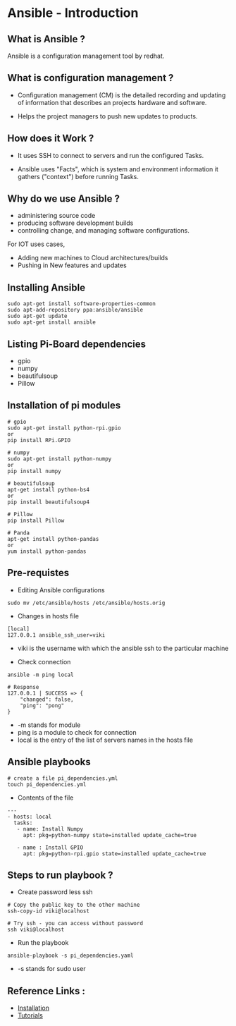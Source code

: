 # Ansible - Introduction

## What is Ansible ?

Ansible is a configuration management tool by redhat.

## What is configuration management ?

* Configuration management (CM) is the detailed recording and updating of information that describes an projects hardware and software.

* Helps the project managers to push new updates to products.

## How does it Work ?

* It uses SSH to connect to servers and run the configured Tasks.

* Ansible uses "Facts", which is system and environment information it gathers ("context") before running Tasks.

## Why do we use Ansible ?

* administering source code
* producing software development builds
* controlling change, and managing software configurations.

For IOT uses cases,

* Adding new machines to Cloud architectures/builds
* Pushing in New features and updates

## Installing Ansible 
~~~~
sudo apt-get install software-properties-common
sudo apt-add-repository ppa:ansible/ansible
sudo apt-get update
sudo apt-get install ansible
~~~~

## Listing Pi-Board dependencies

* gpio 
* numpy
* beautifulsoup
* Pillow

## Installation of pi modules 
~~~~
# gpio
sudo apt-get install python-rpi.gpio 
or
pip install RPi.GPIO

# numpy
sudo apt-get install python-numpy
or
pip install numpy

# beautifulsoup
apt-get install python-bs4
or 
pip install beautifulsoup4

# Pillow
pip install Pillow

# Panda
apt-get install python-pandas
or
yum install python-pandas

~~~~

## Pre-requistes

* Editing Ansible configurations
~~~~
sudo mv /etc/ansible/hosts /etc/ansible/hosts.orig
~~~~

* Changes in hosts file
~~~~
[local]
127.0.0.1 ansible_ssh_user=viki
~~~~

* viki is the username with which the ansible ssh to the particular machine

* Check connection
~~~~
ansible -m ping local

# Response 
127.0.0.1 | SUCCESS => {
    "changed": false, 
    "ping": "pong"
}
~~~~

* -m stands for module
* ping is a module to check for connection
* local is the entry of the list of servers names in the hosts file

## Ansible playbooks
~~~~
# create a file pi_dependencies.yml
touch pi_dependencies.yml
~~~~

* Contents of the file
~~~~
---
- hosts: local
  tasks:
   - name: Install Numpy
     apt: pkg=python-numpy state=installed update_cache=true

   - name : Install GPIO
   	 apt: pkg=python-rpi.gpio state=installed update_cache=true
~~~~

## Steps to run playbook ?

* Create password less ssh
~~~~
# Copy the public key to the other machine
ssh-copy-id viki@localhost

# Try ssh - you can access without password
ssh viki@localhost
~~~~

* Run the playbook
~~~~
ansible-playbook -s pi_dependencies.yaml
~~~~
* -s stands for sudo user

## Reference Links :

* [Installation](http://docs.ansible.com/ansible/intro_installation.html)
* [Tutorials](https://serversforhackers.com/an-ansible-tutorial)

